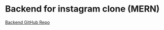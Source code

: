 # Backend for instagram clone (MERN)

[Backend GitHub Repo](https://github.com/akshayjadhav4/instagram-mern)
